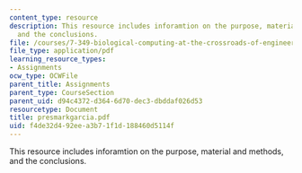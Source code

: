```yaml
---
content_type: resource
description: This resource includes inforamtion on the purpose, material and methods,
  and the conclusions.
file: /courses/7-349-biological-computing-at-the-crossroads-of-engineering-and-science-spring-2005/f4de32d492eea3b71f1d188460d5114f_presmarkgarcia.pdf
file_type: application/pdf
learning_resource_types:
- Assignments
ocw_type: OCWFile
parent_title: Assignments
parent_type: CourseSection
parent_uid: d94c4372-d364-6d70-dec3-dbddaf026d53
resourcetype: Document
title: presmarkgarcia.pdf
uid: f4de32d4-92ee-a3b7-1f1d-188460d5114f
---
```

This resource includes inforamtion on the purpose, material and methods, and the conclusions.

